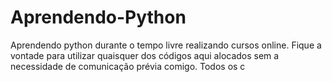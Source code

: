 # Aprendendo-Python
Aprendendo python durante o tempo livre realizando cursos online.
Fique a vontade para utilizar quaisquer dos códigos aqui alocados sem a necessidade de comunicação prévia comigo.
Todos os c

